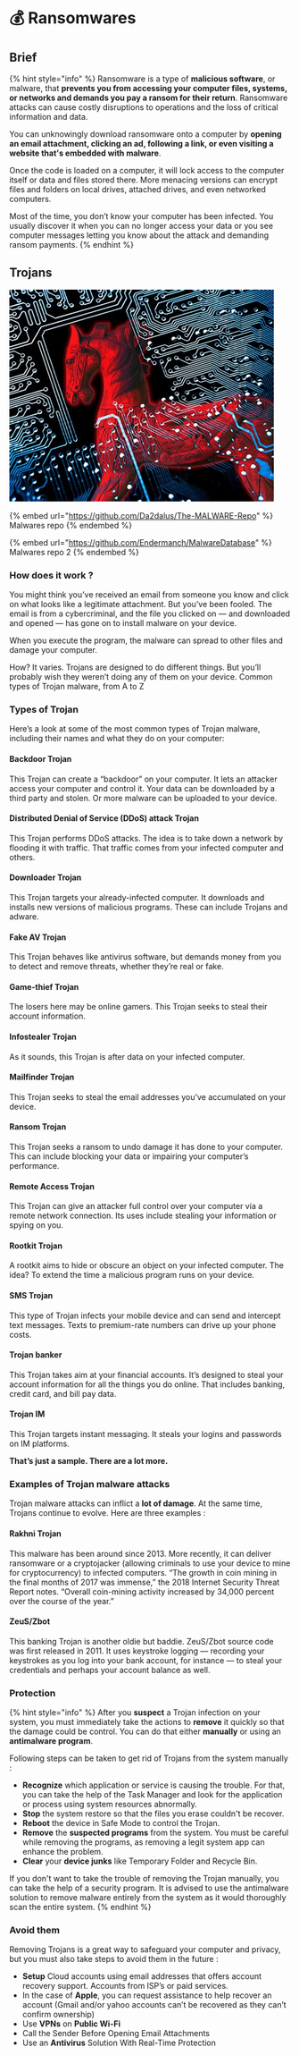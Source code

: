 # 💰 Ransomwares

## Brief

{% hint style="info" %}
Ransomware is a type of **malicious software**, or malware, that **prevents you from accessing your computer files, systems, or networks and demands you pay a ransom for their return**. Ransomware attacks can cause costly disruptions to operations and the loss of critical information and data.

You can unknowingly download ransomware onto a computer by **opening an email attachment, clicking an ad, following a link, or even visiting a website that's embedded with malware**.

Once the code is loaded on a computer, it will lock access to the computer itself or data and files stored there. More menacing versions can encrypt files and folders on local drives, attached drives, and even networked computers.

Most of the time, you don’t know your computer has been infected. You usually discover it when you can no longer access your data or you see computer messages letting you know about the attack and demanding ransom payments.
{% endhint %}

## Trojans

![Trojan](<../../../.gitbook/assets/image (17).png>)

{% embed url="https://github.com/Da2dalus/The-MALWARE-Repo" %}
Malwares repo
{% endembed %}

{% embed url="https://github.com/Endermanch/MalwareDatabase" %}
Malwares repo 2
{% endembed %}

### How does it work ?

You might think you’ve received an email from someone you know and click on what looks like a legitimate attachment. But you’ve been fooled. The email is from a cybercriminal, and the file you clicked on — and downloaded and opened — has gone on to install malware on your device.

When you execute the program, the malware can spread to other files and damage your computer.

How? It varies. Trojans are designed to do different things. But you’ll probably wish they weren’t doing any of them on your device. Common types of Trojan malware, from A to Z

### Types of Trojan

Here’s a look at some of the most common types of Trojan malware, including their names and what they do on your computer:

#### Backdoor Trojan

This Trojan can create a “backdoor” on your computer. It lets an attacker access your computer and control it. Your data can be downloaded by a third party and stolen. Or more malware can be uploaded to your device.

#### Distributed Denial of Service (DDoS) attack Trojan

This Trojan performs DDoS attacks. The idea is to take down a network by flooding it with traffic. That traffic comes from your infected computer and others.

#### Downloader Trojan

This Trojan targets your already-infected computer. It downloads and installs new versions of malicious programs. These can include Trojans and adware.

#### Fake AV Trojan

This Trojan behaves like antivirus software, but demands money from you to detect and remove threats, whether they’re real or fake.

#### Game-thief Trojan

The losers here may be online gamers. This Trojan seeks to steal their account information.

#### Infostealer Trojan

As it sounds, this Trojan is after data on your infected computer.

#### Mailfinder Trojan

This Trojan seeks to steal the email addresses you’ve accumulated on your device.

#### Ransom Trojan

This Trojan seeks a ransom to undo damage it has done to your computer. This can include blocking your data or impairing your computer’s performance.

#### Remote Access Trojan

This Trojan can give an attacker full control over your computer via a remote network connection. Its uses include stealing your information or spying on you.

#### Rootkit Trojan

A rootkit aims to hide or obscure an object on your infected computer. The idea? To extend the time a malicious program runs on your device.

#### SMS Trojan

This type of Trojan infects your mobile device and can send and intercept text messages. Texts to premium-rate numbers can drive up your phone costs.

#### Trojan banker

This Trojan takes aim at your financial accounts. It’s designed to steal your account information for all the things you do online. That includes banking, credit card, and bill pay data.

#### Trojan IM

This Trojan targets instant messaging. It steals your logins and passwords on IM platforms.

**That’s just a sample. There are a lot more.**

### Examples of Trojan malware attacks

Trojan malware attacks can inflict a **lot of damage**. At the same time, Trojans continue to evolve. Here are three examples :

#### Rakhni Trojan

This malware has been around since 2013. More recently, it can deliver ransomware or a cryptojacker (allowing criminals to use your device to mine for cryptocurrency) to infected computers. “The growth in coin mining in the final months of 2017 was immense,” the 2018 Internet Security Threat Report notes. “Overall coin-mining activity increased by 34,000 percent over the course of the year.”

#### ZeuS/Zbot

This banking Trojan is another oldie but baddie. ZeuS/Zbot source code was first released in 2011. It uses keystroke logging — recording your keystrokes as you log into your bank account, for instance — to steal your credentials and perhaps your account balance as well.

### Protection

{% hint style="info" %}
After you **suspect** a Trojan infection on your system, you must immediately take the actions to **remove** it quickly so that the damage could be control. You can do that either **manually** or using an **antimalware program**.&#x20;

Following steps can be taken to get rid of Trojans from the system manually :

* **Recognize** which application or service is causing the trouble. For that, you can take the help of the Task Manager and look for the application or process using system resources abnormally.
* **Stop** the system restore so that the files you erase couldn't be recover.
* **Reboot** the device in Safe Mode to control the Trojan.
* **Remove** the **suspected programs** from the system. You must be careful while removing the programs, as removing a legit system app can enhance the problem.
* **Clear** your **device junks** like Temporary Folder and Recycle Bin.

If you don't want to take the trouble of removing the Trojan manually, you can take the help of a security program. It is advised to use the antimalware solution to remove malware entirely from the system as it would thoroughly scan the entire system.
{% endhint %}

### Avoid them

Removing Trojans is a great way to safeguard your computer and privacy, but you must also take steps to avoid them in the future :

* **Setup** Cloud accounts using email addresses that offers account recovery support. Accounts from ISP’s or paid services.
* In the case of **Apple**, you can request assistance to help recover an account (Gmail and/or yahoo accounts can’t be recovered as they can’t confirm ownership)
* Use **VPNs** on **Public Wi-Fi**
* Call the Sender Before Opening Email Attachments
* Use an **Antivirus** Solution With Real-Time Protection
